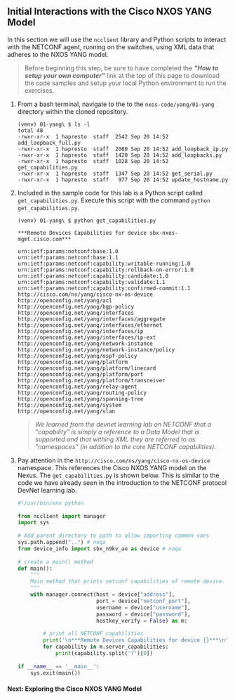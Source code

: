 ## Initial Interactions with the Cisco NXOS YANG Model

In this section we will use the `ncclient` library and Python scripts to interact with the NETCONF agent, running on the switches, using XML data that adheres to the NXOS YANG model. 

> Before beginning this step, be sure to have completed the ***"How to setup your own computer"*** link at the top of this page to download the code samples and setup your local Python environment to run the exercises. 

1. From a bash terminal, navigate to the to the `nxos-code/yang/01-yang` directory within the cloned repository.

    ``` shell
    (venv) 01-yang\ $ ls -l
    total 48
    -rwxr-xr-x  1 hapresto  staff  2542 Sep 20 14:52 add_loopback_full.py
    -rwxr-xr-x  1 hapresto  staff  2080 Sep 20 14:52 add_loopback_ip.py
    -rwxr-xr-x  1 hapresto  staff  1420 Sep 20 14:52 add_loopbacks.py
    -rwxr-xr-x  1 hapresto  staff  1028 Sep 20 14:52 get_capabilities.py
    -rwxr-xr-x  1 hapresto  staff  1347 Sep 20 14:52 get_serial.py
    -rwxr-xr-x  1 hapresto  staff   977 Sep 20 14:52 update_hostname.py
    ```

1. Included in the sample code for this lab is a Python script called `get_capabilities.py`. Execute this script with the command `python get_capabilities.py`.

    ```
    (venv) 01-yang\ $ python get_capabilities.py
    
    ***Remote Devices Capabilities for device sbx-nxos-mgmt.cisco.com***
    
    urn:ietf:params:netconf:base:1.0
    urn:ietf:params:netconf:base:1.1
    urn:ietf:params:netconf:capability:writable-running:1.0
    urn:ietf:params:netconf:capability:rollback-on-error:1.0
    urn:ietf:params:netconf:capability:candidate:1.0
    urn:ietf:params:netconf:capability:validate:1.1
    urn:ietf:params:netconf:capability:confirmed-commit:1.1
    http://cisco.com/ns/yang/cisco-nx-os-device
    http://openconfig.net/yang/acl
    http://openconfig.net/yang/bgp-policy
    http://openconfig.net/yang/interfaces
    http://openconfig.net/yang/interfaces/aggregate
    http://openconfig.net/yang/interfaces/ethernet
    http://openconfig.net/yang/interfaces/ip
    http://openconfig.net/yang/interfaces/ip-ext
    http://openconfig.net/yang/network-instance
    http://openconfig.net/yang/network-instance/policy
    http://openconfig.net/yang/ospf-policy
    http://openconfig.net/yang/platform
    http://openconfig.net/yang/platform/linecard
    http://openconfig.net/yang/platform/port
    http://openconfig.net/yang/platform/transceiver
    http://openconfig.net/yang/relay-agent
    http://openconfig.net/yang/routing-policy
    http://openconfig.net/yang/spanning-tree
    http://openconfig.net/yang/system
    http://openconfig.net/yang/vlan    
    ```

    > *We learned from the devnet learning lab on NETCONF that a "capability" is simply a reference to a Data Model that is supported and that withing XML they are referred to as "namespaces" (in addition to the core NETCONF capabilities).*

1. Pay attention in the `http://cisco.com/ns/yang/cisco-nx-os-device` namespace. This references the Cisco NXOS YANG model on the Nexus. The `get_capabilities.py` is shown below. This is similar to the code we have already seen in the introduction to the NETCONF protocol DevNet learning lab.
    
    ```python
    #!/usr/bin/env python
        
    from ncclient import manager
    import sys
        
    # Add parent directory to path to allow importing common vars
    sys.path.append("..") # noqa
    from device_info import sbx_n9kv_ao as device # noqa
        
    # create a main() method
    def main():
        """
        Main method that prints netconf capabilities of remote device.
        """
        with manager.connect(host = device["address"],
                             port = device["netconf_port"],
                             username = device["username"],
                             password = device["password"],
                             hostkey_verify = False) as m:
        
            # print all NETCONF capabilities
            print('\n***Remote Devices Capabilities for device {}***\n'.format(device["address"]))
            for capability in m.server_capabilities:
                print(capability.split('?')[0])
            
    if __name__ == '__main__':
        sys.exit(main())
    ```

#### Next: Exploring the Cisco NXOS YANG Model